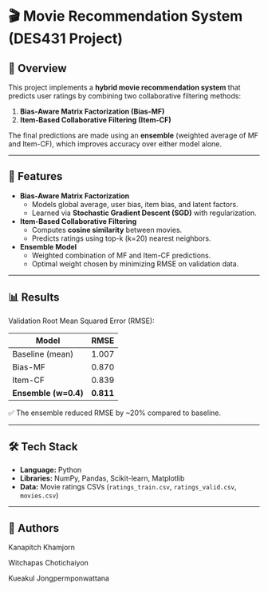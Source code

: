 # 🎬 Movie Recommendation System (DES431 Project)

## 📌 Overview
This project implements a **hybrid movie recommendation system** that predicts user ratings by combining two collaborative filtering methods:  
1. **Bias-Aware Matrix Factorization (Bias-MF)**  
2. **Item-Based Collaborative Filtering (Item-CF)**  

The final predictions are made using an **ensemble** (weighted average of MF and Item-CF), which improves accuracy over either model alone.

---

## 🚀 Features
- **Bias-Aware Matrix Factorization**
  - Models global average, user bias, item bias, and latent factors.
  - Learned via **Stochastic Gradient Descent (SGD)** with regularization.
- **Item-Based Collaborative Filtering**
  - Computes **cosine similarity** between movies.
  - Predicts ratings using top-k (k=20) nearest neighbors.
- **Ensemble Model**
  - Weighted combination of MF and Item-CF predictions.
  - Optimal weight chosen by minimizing RMSE on validation data.

---

## 📊 Results
Validation Root Mean Squared Error (RMSE):

| Model               | RMSE   |
|---------------------|--------|
| Baseline (mean)     | 1.007  |
| Bias-MF             | 0.870  |
| Item-CF             | 0.839  |
| **Ensemble (w=0.4)**| **0.811** |

✅ The ensemble reduced RMSE by ~20% compared to baseline.

---

## 🛠️ Tech Stack
- **Language:** Python  
- **Libraries:** NumPy, Pandas, Scikit-learn, Matplotlib  
- **Data:** Movie ratings CSVs (`ratings_train.csv`, `ratings_valid.csv`, `movies.csv`)

---

## 👥 Authors

Kanapitch Khamjorn

Witchapas Chotichaiyon

Kueakul Jongpermponwattana
